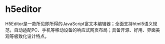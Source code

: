 # h5editor
H5Editor是一款所见即所得的JavaScript富文本编辑器；全面支持html5语义规范，自动适配PC、手机等移动设备的响应式网页布局；具备开源、好用、界面美观等极致化设计特点。
